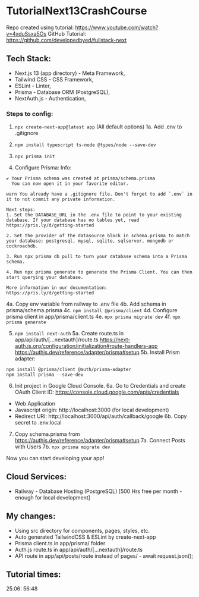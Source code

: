 # TutorialNext13CrashCourse

Repo created using tutorial: https://www.youtube.com/watch?v=4xduSsxa5Os
GitHub Tutorial: https://github.com/developedbyed/fullstack-next

## Tech Stack: 
- Next.js 13 (app directory) - Meta Framework, 
- Tailwind CSS - CSS Framework, 
- ESLint - Linter, 
- Prisma - Database ORM (PostgreSQL),
- NextAuth.js - Authentication,

### Steps to config:
1. `npx create-next-app@latest app` (All default options)
1a. Add .env to .gitignore

2. `npm install typescript ts-node @types/node --save-dev`

3. `npx prisma init`

4. Configure Prisma:
Info:
```
✔ Your Prisma schema was created at prisma/schema.prisma
  You can now open it in your favorite editor.

warn You already have a .gitignore file. Don't forget to add `.env` in it to not commit any private information.

Next steps:
1. Set the DATABASE_URL in the .env file to point to your existing database. If your database has no tables yet, read https://pris.ly/d/getting-started

2. Set the provider of the datasource block in schema.prisma to match your database: postgresql, mysql, sqlite, sqlserver, mongodb or cockroachdb.

3. Run npx prisma db pull to turn your database schema into a Prisma schema.

4. Run npx prisma generate to generate the Prisma Client. You can then start querying your database.

More information in our documentation:
https://pris.ly/d/getting-started
```

4a. Copy env variable from railway to .env file
4b. Add schema in prisma/schema.prisma
4c. `npm install @prisma/client`
4d. Configure prisma client in app/prisma/client.ts
4e. `npx prisma migrate dev`
4f. `npx prisma generate`

5. `npm install next-auth`
5a. Create route.ts in app/api/auth/[...nextauth]/route.ts
https://next-auth.js.org/configuration/initialization#route-handlers-app
https://authjs.dev/reference/adapter/prisma#setup
5b. Install Prism adapter:
```
npm install @prisma/client @auth/prisma-adapter
npm install prisma --save-dev
```

6. Init project in Google Cloud Console.
6a. Go to Credentials and create OAuth Client ID:
https://console.cloud.google.com/apis/credentials
- Web Application
- Javascript origin: http://localhost:3000 (for local development)
- Redirect URI: http://localhost:3000/api/auth/callback/google
6b. Copy secret to .env.local

7. Copy schema.prisma from https://authjs.dev/reference/adapter/prisma#setup
7a. Connect Posts with Users
7b. `npx prisma migrate dev`

Now you can start developing your app!

## Cloud Services:
- Railway - Database Hosting (PostgreSQL) [500 Hrs free per month - enough for local development]

## My changes:
- Using src directory for components, pages, styles, etc.
- Auto generated TailwindCSS & ESLint by create-next-app
- Prisma client.ts in app/prisma/ folder
- Auth.js route.ts in app/api/auth/[...nextauth]/route.ts
- API route in app/api/posts/route instead of pages/ - await request.json();

## Tutorial times:
25.06: 56:48